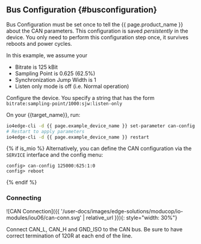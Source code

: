 ## Bus Configuration {#busconfiguration}

Bus Configuration must be set once to tell the {{ page.product_name }} about the CAN parameters. This configuration is saved *persistently* in the device. You only need to perform this configuration step once, it survives reboots and power cycles.

In this example, we assume your
* Bitrate is 125 kBit
* Sampling Point is 0.625 (62.5%)
* Synchronization Jump Width is 1
* Listen only mode is off (i.e. Normal operation)

Configure the device. You specify a string that has the form `bitrate:sampling-point/1000:sjw:listen-only`

On your {{target_name}}, run:
```bash
io4edge-cli -d {{ page.example_device_name }} set-parameter can-config 125000:625:1:0
# Restart to apply parameters
io4edge-cli -d {{ page.example_device_name }} restart
```

{% if is_mio %}
Alternatively, you can define the CAN configuration via the `SERVICE` interface and the config menu:
```
config> can-config 125000:625:1:0
config> reboot
```
{% endif %}

### Connecting

![CAN Connection]({{ '/user-docs/images/edge-solutions/moducop/io-modules/iou06/can-conn.svg' | relative_url }}){: style="width: 30%"}

Connect CAN_L, CAN_H and GND_ISO to the CAN bus. Be sure to have correct termination of 120R at each end of the line.
